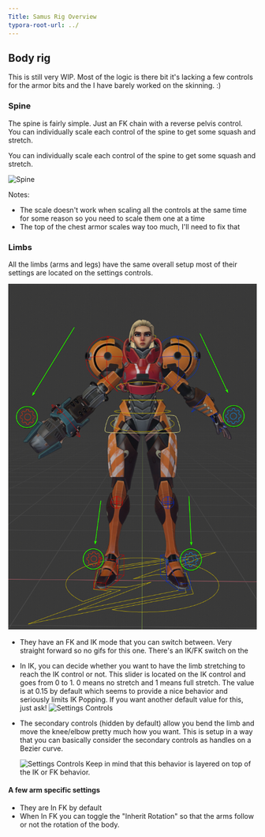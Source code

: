 ```yaml
---
Title: Samus Rig Overview
typora-root-url: ../
---
```


## Body rig

This is still very WIP. Most of the logic is there bit it's lacking a few controls for the armor bits and the I have barely worked on the skinning. :)

### Spine

The spine is fairly simple. Just an FK chain with a reverse pelvis control.
You can individually scale each control of the spine to get some squash and stretch.

You can individually scale each control of the spine to get some squash and stretch.

![Spine](/images/samus-rig-overview/spine.gif)

Notes: 

- The scale doesn't work when scaling all the controls at the same time for some reason so you need to scale them one at a time
- The top of the chest armor scales way too  much, I'll need to fix that

### Limbs

All the limbs (arms and legs) have the same overall setup most of their settings are located on the settings controls.

![Settings Controls](/images/samus-rig-overview/settings-controls.png)

- They have an FK and IK mode that you can switch between. Very straight forward so no gifs for this one. There's an IK/FK switch on the

- In IK, you can decide whether you want to have  the limb stretching to reach the IK control or not.
  This slider is located on the IK control and goes from 0 to 1. 0 means no stretch and 1 means full stretch. The value is at 0.15 by default which seems to provide a nice behavior and seriously limits IK Popping. 
  If you want another default value for this, just ask!
  ![Settings Controls](/images/samus-rig-overview/stretch-ik.gif)
  
- The secondary controls (hidden by default) allow you bend the limb and move the knee/elbow pretty much how you want.
  This is setup in a way that you can basically consider the secondary controls as handles on a Bezier curve.
  
  ![Settings Controls](/images/samus-rig-overview/secondary-controls.gif)
  Keep in mind that this behavior is layered on top of the IK or FK behavior.

#### A few arm specific settings

- They are In FK by default
- When In FK you can toggle the "Inherit Rotation" so that the arms follow or not the rotation of the body.